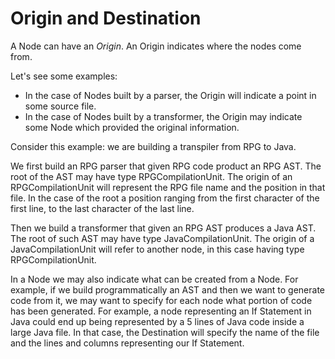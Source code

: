 # Origin and Destination

A Node can have an _Origin_. An Origin indicates where the nodes come from. 

Let's see some examples:
- In the case of Nodes built by a parser, the Origin will indicate a point in some source file. 
- In the case of Nodes built by a transformer, the Origin may indicate some Node which provided the original information. 

Consider this example: we are building a transpiler from RPG to Java. 

We first build an RPG parser that given RPG code product an RPG AST. The root of the AST may have type RPGCompilationUnit. The origin of an RPGCompilationUnit will represent the RPG file name and the position in that file. In the case of the root a position ranging from the first character of the first line, to the last character of the last line.

Then we build a transformer that given an RPG AST produces a Java AST. The root of such AST may have type JavaCompilationUnit. The origin of a JavaCompilationUnit will refer to another node, in this case having type RPGCompilationUnit.

In a Node we may also indicate what can be created from a Node. For example, if we build programmatically an AST and then we want to generate code from it, we may want to specify for each node what portion of code has been generated. For example, a node representing an If Statement in Java could end up being represented by a 5 lines of Java code inside a large Java file. In that case, the Destination will specify the name of the file and the lines and columns representing our If Statement.